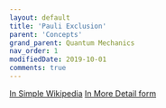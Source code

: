 ```yaml
---
layout: default
title: 'Pauli Exclusion'
parent: 'Concepts'
grand_parent: Quantum Mechanics
nav_order: 1
modifiedDate: 2019-10-01
comments: true
---
```


[In Simple Wikipedia](https://simple.m.wikipedia.org/wiki/Pauli_exclusion_principle)
[In More Detail form](http://hyperphysics.phy-astr.gsu.edu/hbase/pauli.html)
